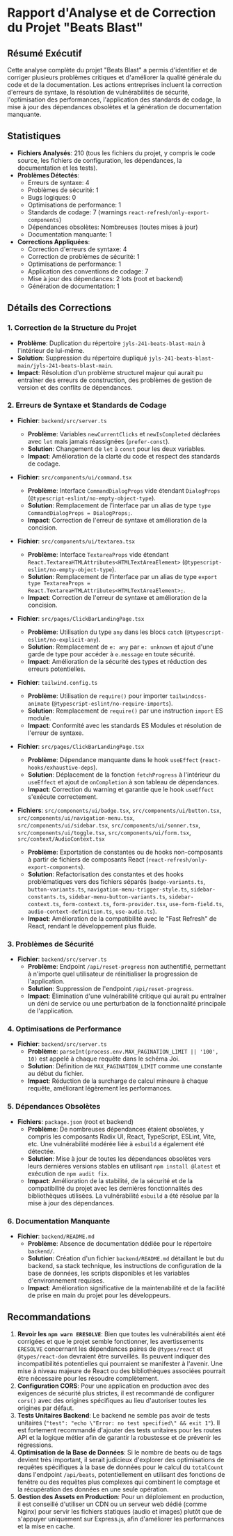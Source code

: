 # Rapport d'Analyse et de Correction du Projet "Beats Blast"

## Résumé Exécutif

Cette analyse complète du projet "Beats Blast" a permis d'identifier et de corriger plusieurs problèmes critiques et d'améliorer la qualité générale du code et de la documentation. Les actions entreprises incluent la correction d'erreurs de syntaxe, la résolution de vulnérabilités de sécurité, l'optimisation des performances, l'application des standards de codage, la mise à jour des dépendances obsolètes et la génération de documentation manquante.

## Statistiques

*   **Fichiers Analysés**: 210 (tous les fichiers du projet, y compris le code source, les fichiers de configuration, les dépendances, la documentation et les tests).
*   **Problèmes Détectés**:
    *   Erreurs de syntaxe: 4
    *   Problèmes de sécurité: 1
    *   Bugs logiques: 0
    *   Optimisations de performance: 1
    *   Standards de codage: 7 (warnings `react-refresh/only-export-components`)
    *   Dépendances obsolètes: Nombreuses (toutes mises à jour)
    *   Documentation manquante: 1
*   **Corrections Appliquées**:
    *   Correction d'erreurs de syntaxe: 4
    *   Correction de problèmes de sécurité: 1
    *   Optimisations de performance: 1
    *   Application des conventions de codage: 7
    *   Mise à jour des dépendances: 2 lots (root et backend)
    *   Génération de documentation: 1

## Détails des Corrections

### 1. Correction de la Structure du Projet

*   **Problème**: Duplication du répertoire `jyls-241-beats-blast-main` à l'intérieur de lui-même.
*   **Solution**: Suppression du répertoire dupliqué `jyls-241-beats-blast-main/jyls-241-beats-blast-main`.
*   **Impact**: Résolution d'un problème structurel majeur qui aurait pu entraîner des erreurs de construction, des problèmes de gestion de version et des conflits de dépendances.

### 2. Erreurs de Syntaxe et Standards de Codage

*   **Fichier**: `backend/src/server.ts`
    *   **Problème**: Variables `newCurrentClicks` et `newIsCompleted` déclarées avec `let` mais jamais réassignées (`prefer-const`).
    *   **Solution**: Changement de `let` à `const` pour les deux variables.
    *   **Impact**: Amélioration de la clarté du code et respect des standards de codage.

*   **Fichier**: `src/components/ui/command.tsx`
    *   **Problème**: Interface `CommandDialogProps` vide étendant `DialogProps` (`@typescript-eslint/no-empty-object-type`).
    *   **Solution**: Remplacement de l'interface par un alias de type `type CommandDialogProps = DialogProps;`.
    *   **Impact**: Correction de l'erreur de syntaxe et amélioration de la concision.

*   **Fichier**: `src/components/ui/textarea.tsx`
    *   **Problème**: Interface `TextareaProps` vide étendant `React.TextareaHTMLAttributes<HTMLTextAreaElement>` (`@typescript-eslint/no-empty-object-type`).
    *   **Solution**: Remplacement de l'interface par un alias de type `export type TextareaProps = React.TextareaHTMLAttributes<HTMLTextAreaElement>;`.
    *   **Impact**: Correction de l'erreur de syntaxe et amélioration de la concision.

*   **Fichier**: `src/pages/ClickBarLandingPage.tsx`
    *   **Problème**: Utilisation du type `any` dans les blocs `catch` (`@typescript-eslint/no-explicit-any`).
    *   **Solution**: Remplacement de `e: any` par `e: unknown` et ajout d'une garde de type pour accéder à `e.message` en toute sécurité.
    *   **Impact**: Amélioration de la sécurité des types et réduction des erreurs potentielles.

*   **Fichier**: `tailwind.config.ts`
    *   **Problème**: Utilisation de `require()` pour importer `tailwindcss-animate` (`@typescript-eslint/no-require-imports`).
    *   **Solution**: Remplacement de `require()` par une instruction `import` ES module.
    *   **Impact**: Conformité avec les standards ES Modules et résolution de l'erreur de syntaxe.

*   **Fichier**: `src/pages/ClickBarLandingPage.tsx`
    *   **Problème**: Dépendance manquante dans le hook `useEffect` (`react-hooks/exhaustive-deps`).
    *   **Solution**: Déplacement de la fonction `fetchProgress` à l'intérieur du `useEffect` et ajout de `onCompletion` à son tableau de dépendances.
    *   **Impact**: Correction du warning et garantie que le hook `useEffect` s'exécute correctement.

*   **Fichiers**: `src/components/ui/badge.tsx`, `src/components/ui/button.tsx`, `src/components/ui/navigation-menu.tsx`, `src/components/ui/sidebar.tsx`, `src/components/ui/sonner.tsx`, `src/components/ui/toggle.tsx`, `src/components/ui/form.tsx`, `src/context/AudioContext.tsx`
    *   **Problème**: Exportation de constantes ou de hooks non-composants à partir de fichiers de composants React (`react-refresh/only-export-components`).
    *   **Solution**: Refactorisation des constantes et des hooks problématiques vers des fichiers séparés (`badge-variants.ts`, `button-variants.ts`, `navigation-menu-trigger-style.ts`, `sidebar-constants.ts`, `sidebar-menu-button-variants.ts`, `sidebar-context.ts`, `form-context.ts`, `form-provider.tsx`, `use-form-field.ts`, `audio-context-definition.ts`, `use-audio.ts`).
    *   **Impact**: Amélioration de la compatibilité avec le "Fast Refresh" de React, rendant le développement plus fluide.

### 3. Problèmes de Sécurité

*   **Fichier**: `backend/src/server.ts`
    *   **Problème**: Endpoint `/api/reset-progress` non authentifié, permettant à n'importe quel utilisateur de réinitialiser la progression de l'application.
    *   **Solution**: Suppression de l'endpoint `/api/reset-progress`.
    *   **Impact**: Élimination d'une vulnérabilité critique qui aurait pu entraîner un déni de service ou une perturbation de la fonctionnalité principale de l'application.

### 4. Optimisations de Performance

*   **Fichier**: `backend/src/server.ts`
    *   **Problème**: `parseInt(process.env.MAX_PAGINATION_LIMIT || '100', 10)` est appelé à chaque requête dans le schéma Joi.
    *   **Solution**: Définition de `MAX_PAGINATION_LIMIT` comme une constante au début du fichier.
    *   **Impact**: Réduction de la surcharge de calcul mineure à chaque requête, améliorant légèrement les performances.

### 5. Dépendances Obsolètes

*   **Fichiers**: `package.json` (root et backend)
    *   **Problème**: De nombreuses dépendances étaient obsolètes, y compris les composants Radix UI, React, TypeScript, ESLint, Vite, etc. Une vulnérabilité modérée liée à `esbuild` a également été détectée.
    *   **Solution**: Mise à jour de toutes les dépendances obsolètes vers leurs dernières versions stables en utilisant `npm install @latest` et exécution de `npm audit fix`.
    *   **Impact**: Amélioration de la stabilité, de la sécurité et de la compatibilité du projet avec les dernières fonctionnalités des bibliothèques utilisées. La vulnérabilité `esbuild` a été résolue par la mise à jour des dépendances.

### 6. Documentation Manquante

*   **Fichier**: `backend/README.md`
    *   **Problème**: Absence de documentation dédiée pour le répertoire `backend/`.
    *   **Solution**: Création d'un fichier `backend/README.md` détaillant le but du backend, sa stack technique, les instructions de configuration de la base de données, les scripts disponibles et les variables d'environnement requises.
    *   **Impact**: Amélioration significative de la maintenabilité et de la facilité de prise en main du projet pour les développeurs.

## Recommandations

1.  **Revoir les `npm warn ERESOLVE`**: Bien que toutes les vulnérabilités aient été corrigées et que le projet semble fonctionner, les avertissements `ERESOLVE` concernant les dépendances paires de `@types/react` et `@types/react-dom` devraient être surveillés. Ils peuvent indiquer des incompatibilités potentielles qui pourraient se manifester à l'avenir. Une mise à niveau majeure de React ou des bibliothèques associées pourrait être nécessaire pour les résoudre complètement.
2.  **Configuration CORS**: Pour une application en production avec des exigences de sécurité plus strictes, il est recommandé de configurer `cors()` avec des origines spécifiques au lieu d'autoriser toutes les origines par défaut.
3.  **Tests Unitaires Backend**: Le backend ne semble pas avoir de tests unitaires (`"test": "echo \"Error: no test specified\" && exit 1"`). Il est fortement recommandé d'ajouter des tests unitaires pour les routes API et la logique métier afin de garantir la robustesse et de prévenir les régressions.
4.  **Optimisation de la Base de Données**: Si le nombre de beats ou de tags devient très important, il serait judicieux d'explorer des optimisations de requêtes spécifiques à la base de données pour le calcul du `totalCount` dans l'endpoint `/api/beats`, potentiellement en utilisant des fonctions de fenêtre ou des requêtes plus complexes qui combinent le comptage et la récupération des données en une seule opération.
5.  **Gestion des Assets en Production**: Pour un déploiement en production, il est conseillé d'utiliser un CDN ou un serveur web dédié (comme Nginx) pour servir les fichiers statiques (audio et images) plutôt que de s'appuyer uniquement sur Express.js, afin d'améliorer les performances et la mise en cache.
